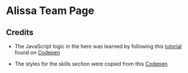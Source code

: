 # Alissa Team Page

## Credits

- The JavaScript logic in the hero was learned by following this [tutorial](https://youtube.com/shorts/O-KSoFq-JyE) found on [Codepen](https://codepen.io/Hyperplexed/pen/abYaZbm)

- The styles for the skills section were copied from this [Codepen](https://codepen.io/alissatroiano/pen/ExLdORL)